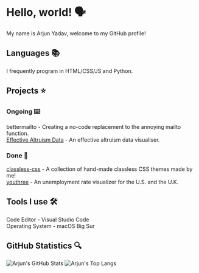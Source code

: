 # Hello, world! 🗣
My name is Arjun Yadav, welcome to my GitHub profile!

## Languages 📚
I frequently program in HTML/CSS/JS and Python.

## Projects ⭐️
### Ongoing ⌨️
bettermailto - Creating a no-code replacement to the annoying mailto function.  
[Effective Altruism Data](https://github.com/hamishhuggard/ea_data_viz) - An effective altruism data visualiser.  

### Done 🎸
[classless-css](https://github.com/y-arjun-y/classless-css) - A collection of hand-made classless CSS themes made by me!  
[youthree](https://github.com/y-arjun-y/youthree) - An unemployment rate visualizer for the U.S. and the U.K. 

## Tools I use 🛠
Code Editor - Visual Studio Code  
Operating System - macOS Big Sur

## GitHub Statistics 🔍
![Arjun's GitHub Stats](https://github-readme-stats.vercel.app/api?username=y-arjun-y&count_private=true&theme=default)
![Arjun's Top Langs](https://github-readme-stats.vercel.app/api/top-langs/?username=y-arjun-y)
